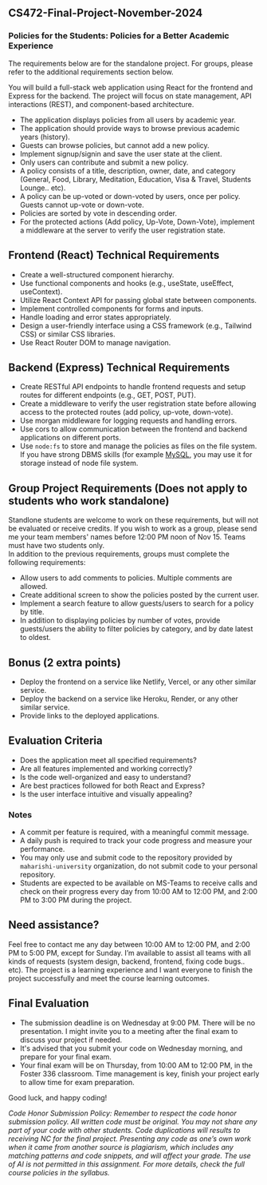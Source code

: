 ## CS472-Final-Project-November-2024 
### Policies for the Students: Policies for a Better Academic Experience
The requirements below are for the standalone project. For groups, please refer to the additional requirements section below.  
  
You will build a full-stack web application using React for the frontend and Express for the backend. The project will focus on state management, API interactions (REST), and component-based architecture.
* The application displays policies from all users by academic year.
* The application should provide ways to browse previous academic years (history).
* Guests can browse policies, but cannot add a new policy.
* Implement signup/signin and save the user state at the client.
* Only users can contribute and submit a new policy.
* A policy consists of a title, description, owner, date, and category (General, Food, Library, Meditation, Education, Visa & Travel, Students Lounge.. etc).
* A policy can be up-voted or down-voted by users, once per policy. Guests cannot up-vote or down-vote.
* Policies are sorted by vote in descending order.
* For the protected actions (Add policy, Up-Vote, Down-Vote), implement a middleware at the server to verify the user registration state.
  
## Frontend (React) Technical Requirements
* Create a well-structured component hierarchy.
* Use functional components and hooks (e.g., useState, useEffect, useContext).
* Utilize React Context API for passing global state between components.
* Implement controlled components for forms and inputs.
* Handle loading and error states appropriately.
* Design a user-friendly interface using a CSS framework (e.g., Tailwind CSS) or similar CSS libraries.
* Use React Router DOM to manage navigation.
  
## Backend (Express) Technical Requirements
* Create RESTful API endpoints to handle frontend requests and setup routes for different endpoints (e.g., GET, POST, PUT).
* Create a middleware to verify the user registration state before allowing access to the protected routes (add policy, up-vote, down-vote).
* Use morgan middleware for logging requests and handling errors.
* Use cors to allow communication between the frontend and backend applications on different ports.
* Use `node:fs` to store and manage the policies as files on the file system. If you have strong DBMS skills (for example [MySQL](https://www.npmjs.com/package/mysql2), you may use it for storage instead of node file system.

## Group Project Requirements (Does not apply to students who work standalone)
Standlone students are welcome to work on these requirements, but will not be evaluated or receive credits. If you wish to work as a group, please send me your team members' names before 12:00 PM noon of Nov 15. Teams must have two students only.  
In addition to the previous requirements, groups must complete the following requirements:
* Allow users to add comments to policies. Multiple comments are allowed.
* Create additional screen to show the policies posted by the current user.
* Implement a search feature to allow guests/users to search for a policy by title.
* In addition to displaying policies by number of votes, provide guests/users the ability to filter policies by category, and by date latest to oldest.

## Bonus (2 extra points)
* Deploy the frontend on a service like Netlify, Vercel, or any other similar service.
* Deploy the backend on a service like Heroku, Render, or any other similar service.
* Provide links to the deployed applications.

## Evaluation Criteria
* Does the application meet all specified requirements?
* Are all features implemented and working correctly?
* Is the code well-organized and easy to understand?
* Are best practices followed for both React and Express?
* Is the user interface intuitive and visually appealing?

### Notes
* A commit per feature is required, with a meaningful commit message.
* A daily push is required to track your code progress and measure your performance.
* You may only use and submit code to the repository provided by `maharishi-university` organization, do not submit code to your personal repository.
* Students are expected to be available on MS-Teams to receive calls and check on their progress every day from 10:00 AM to 12:00 PM, and 2:00 PM to 3:00 PM during the project.

## Need assistance?
Feel free to contact me any day between 10:00 AM to 12:00 PM, and 2:00 PM to 5:00 PM, except for Sunday. I’m available to assist all teams with all kinds of requests (system design, backend, frontend, fixing code bugs.. etc). The project is a learning experience and I want everyone to finish the project successfully and meet the course learning outcomes.

## Final Evaluation 
* The submission deadline is on Wednesday at 9:00 PM. There will be no presentation. I might invite you to a meeting after the final exam to discuss your project if needed.
* It's advised that you submit your code on Wednesday morning, and prepare for your final exam.
* Your final exam will be on Thursday, from 10:00 AM to 12:00 PM, in the Foster 336 classroom. Time management is key, finish your project early to allow time for exam preparation.

Good luck, and happy coding!

_Code Honor Submission Policy: Remember to respect the code honor submission policy. All written code must be original. You may not share any part of your code with other students. Code duplications will results to receiving NC for the final project. Presenting any code as one’s own work when it came from another source is plagiarism, which includes any matching patterns and code snippets, and will affect your grade. The use of AI is not permitted in this assignment. For more details, check the full course policies in the syllabus._
